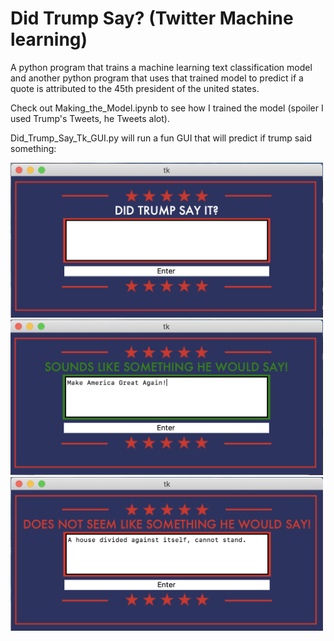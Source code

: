 # Did Trump Say? (Twitter Machine learning)
A python program that trains a machine learning text classification model and another python program that uses that trained model to predict if a quote is attributed to the 45th president of the united states.

Check out Making_the_Model.ipynb to see how I trained the model (spoiler I used Trump's Tweets, he Tweets alot).

Did_Trump_Say_Tk_GUI.py will run a fun GUI that will predict if trump said something:

<img src="Images/ScreenShot2.png" width="500" />
<img src="Images/ScreenShot1.png" width="500" />
<img src="Images/ScreenShot3.png" width="500" />
